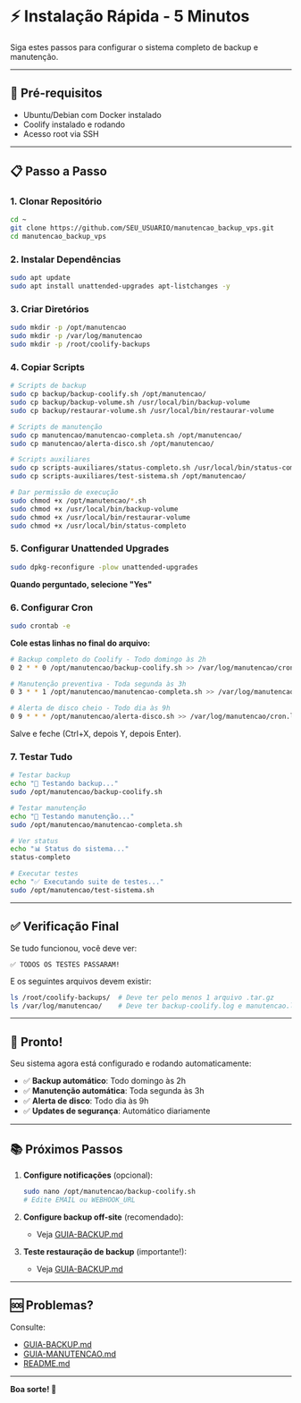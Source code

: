 # ⚡ Instalação Rápida - 5 Minutos

Siga estes passos para configurar o sistema completo de backup e manutenção.

---

## 🎯 Pré-requisitos

- Ubuntu/Debian com Docker instalado
- Coolify instalado e rodando
- Acesso root via SSH

---

## 📋 Passo a Passo

### 1. Clonar Repositório

```bash
cd ~
git clone https://github.com/SEU_USUARIO/manutencao_backup_vps.git
cd manutencao_backup_vps
```

### 2. Instalar Dependências

```bash
sudo apt update
sudo apt install unattended-upgrades apt-listchanges -y
```

### 3. Criar Diretórios

```bash
sudo mkdir -p /opt/manutencao
sudo mkdir -p /var/log/manutencao
sudo mkdir -p /root/coolify-backups
```

### 4. Copiar Scripts

```bash
# Scripts de backup
sudo cp backup/backup-coolify.sh /opt/manutencao/
sudo cp backup/backup-volume.sh /usr/local/bin/backup-volume
sudo cp backup/restaurar-volume.sh /usr/local/bin/restaurar-volume

# Scripts de manutenção
sudo cp manutencao/manutencao-completa.sh /opt/manutencao/
sudo cp manutencao/alerta-disco.sh /opt/manutencao/

# Scripts auxiliares
sudo cp scripts-auxiliares/status-completo.sh /usr/local/bin/status-completo
sudo cp scripts-auxiliares/test-sistema.sh /opt/manutencao/

# Dar permissão de execução
sudo chmod +x /opt/manutencao/*.sh
sudo chmod +x /usr/local/bin/backup-volume
sudo chmod +x /usr/local/bin/restaurar-volume
sudo chmod +x /usr/local/bin/status-completo
```

### 5. Configurar Unattended Upgrades

```bash
sudo dpkg-reconfigure -plow unattended-upgrades
```

**Quando perguntado, selecione "Yes"**

### 6. Configurar Cron

```bash
sudo crontab -e
```

**Cole estas linhas no final do arquivo:**

```bash
# Backup completo do Coolify - Todo domingo às 2h
0 2 * * 0 /opt/manutencao/backup-coolify.sh >> /var/log/manutencao/cron.log 2>&1

# Manutenção preventiva - Toda segunda às 3h
0 3 * * 1 /opt/manutencao/manutencao-completa.sh >> /var/log/manutencao/cron.log 2>&1

# Alerta de disco cheio - Todo dia às 9h
0 9 * * * /opt/manutencao/alerta-disco.sh >> /var/log/manutencao/cron.log 2>&1
```

Salve e feche (Ctrl+X, depois Y, depois Enter).

### 7. Testar Tudo

```bash
# Testar backup
echo "🧪 Testando backup..."
sudo /opt/manutencao/backup-coolify.sh

# Testar manutenção
echo "🧪 Testando manutenção..."
sudo /opt/manutencao/manutencao-completa.sh

# Ver status
echo "📊 Status do sistema..."
status-completo

# Executar testes
echo "✅ Executando suite de testes..."
sudo /opt/manutencao/test-sistema.sh
```

---

## ✅ Verificação Final

Se tudo funcionou, você deve ver:

```
✅ TODOS OS TESTES PASSARAM!
```

E os seguintes arquivos devem existir:

```bash
ls /root/coolify-backups/  # Deve ter pelo menos 1 arquivo .tar.gz
ls /var/log/manutencao/    # Deve ter backup-coolify.log e manutencao.log
```

---

## 🎉 Pronto!

Seu sistema agora está configurado e rodando automaticamente:

- ✅ **Backup automático**: Todo domingo às 2h
- ✅ **Manutenção automática**: Toda segunda às 3h
- ✅ **Alerta de disco**: Todo dia às 9h
- ✅ **Updates de segurança**: Automático diariamente

---

## 📚 Próximos Passos

1. **Configure notificações** (opcional):
   ```bash
   sudo nano /opt/manutencao/backup-coolify.sh
   # Edite EMAIL ou WEBHOOK_URL
   ```

2. **Configure backup off-site** (recomendado):
   - Veja [GUIA-BACKUP.md](docs/GUIA-BACKUP.md#backup-off-site)

3. **Teste restauração de backup** (importante!):
   - Veja [GUIA-BACKUP.md](docs/GUIA-BACKUP.md#restauração-de-backups)

---

## 🆘 Problemas?

Consulte:
- [GUIA-BACKUP.md](docs/GUIA-BACKUP.md#troubleshooting)
- [GUIA-MANUTENCAO.md](docs/GUIA-MANUTENCAO.md#troubleshooting)
- [README.md](README.md)

---

**Boa sorte! 🚀**
